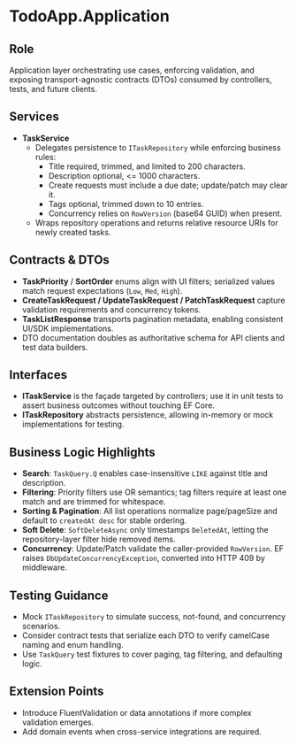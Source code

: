 ﻿# TodoApp.Application

## Role
Application layer orchestrating use cases, enforcing validation, and exposing transport-agnostic contracts (DTOs) consumed by controllers, tests, and future clients.

## Services
- **TaskService**
  - Delegates persistence to `ITaskRepository` while enforcing business rules:
    - Title required, trimmed, and limited to 200 characters.
    - Description optional, <= 1000 characters.
    - Create requests must include a due date; update/patch may clear it.
    - Tags optional, trimmed down to 10 entries.
    - Concurrency relies on `RowVersion` (base64 GUID) when present.
  - Wraps repository operations and returns relative resource URIs for newly created tasks.

## Contracts & DTOs
- **TaskPriority** / **SortOrder** enums align with UI filters; serialized values match request expectations (`Low`, `Med`, `High`).
- **CreateTaskRequest / UpdateTaskRequest / PatchTaskRequest** capture validation requirements and concurrency tokens.
- **TaskListResponse** transports pagination metadata, enabling consistent UI/SDK implementations.
- DTO documentation doubles as authoritative schema for API clients and test data builders.

## Interfaces
- **ITaskService** is the façade targeted by controllers; use it in unit tests to assert business outcomes without touching EF Core.
- **ITaskRepository** abstracts persistence, allowing in-memory or mock implementations for testing.

## Business Logic Highlights
- **Search**: `TaskQuery.Q` enables case-insensitive `LIKE` against title and description.
- **Filtering**: Priority filters use OR semantics; tag filters require at least one match and are trimmed for whitespace.
- **Sorting & Pagination**: All list operations normalize page/pageSize and default to `createdAt desc` for stable ordering.
- **Soft Delete**: `SoftDeleteAsync` only timestamps `DeletedAt`, letting the repository-layer filter hide removed items.
- **Concurrency**: Update/Patch validate the caller-provided `RowVersion`. EF raises `DbUpdateConcurrencyException`, converted into HTTP 409 by middleware.

## Testing Guidance
- Mock `ITaskRepository` to simulate success, not-found, and concurrency scenarios.
- Consider contract tests that serialize each DTO to verify camelCase naming and enum handling.
- Use `TaskQuery` test fixtures to cover paging, tag filtering, and defaulting logic.

## Extension Points
- Introduce FluentValidation or data annotations if more complex validation emerges.
- Add domain events when cross-service integrations are required.
